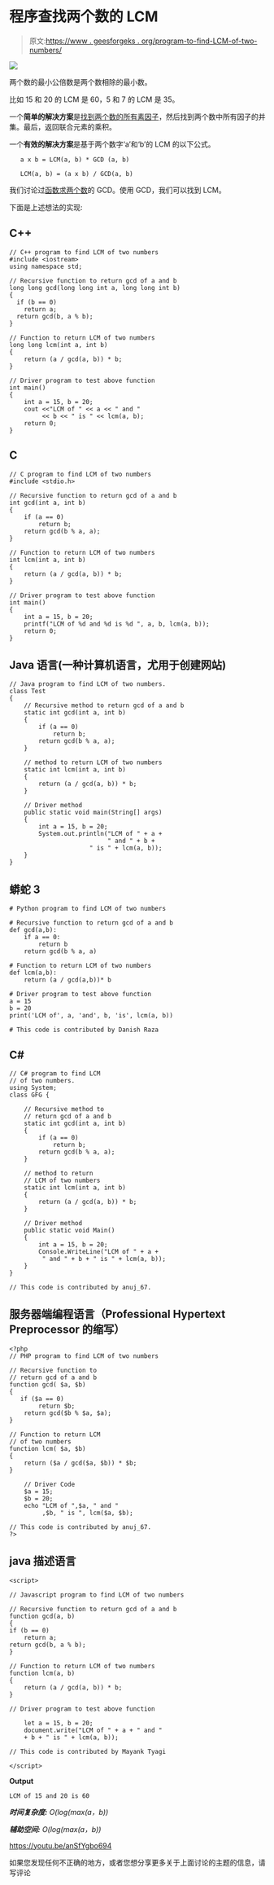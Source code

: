 # 程序查找两个数的 LCM

> 原文:[https://www . geesforgeks . org/program-to-find-LCM-of-two-numbers/](https://www.geeksforgeeks.org/program-to-find-lcm-of-two-numbers/)

![](img/09cfde4660dda54b4ae3862574461cbe.png)

两个数的最小公倍数是两个数相除的最小数。

比如 15 和 20 的 LCM 是 60，5 和 7 的 LCM 是 35。

一个**简单的解决方案**是[找到两个数的所有素因子](https://www.geeksforgeeks.org/print-all-prime-factors-of-a-given-number/)，然后找到两个数中所有因子的并集。最后，返回联合元素的乘积。

一个**有效的解决方案**是基于两个数字‘a’和‘b’的 LCM 的以下公式。

```
   a x b = LCM(a, b) * GCD (a, b)

   LCM(a, b) = (a x b) / GCD(a, b)
```

我们讨论过[函数求两个数](https://www.geeksforgeeks.org/c-program-find-gcd-hcf-two-numbers/)的 GCD。使用 GCD，我们可以找到 LCM。

下面是上述想法的实现:

## C++

```
// C++ program to find LCM of two numbers
#include <iostream>
using namespace std;

// Recursive function to return gcd of a and b
long long gcd(long long int a, long long int b)
{
  if (b == 0)
    return a;
  return gcd(b, a % b);
}

// Function to return LCM of two numbers
long long lcm(int a, int b)
{
    return (a / gcd(a, b)) * b;
}

// Driver program to test above function
int main()
{
    int a = 15, b = 20;
    cout <<"LCM of " << a << " and "
         << b << " is " << lcm(a, b);
    return 0;
}
```

## C

```
// C program to find LCM of two numbers
#include <stdio.h>

// Recursive function to return gcd of a and b
int gcd(int a, int b)
{
    if (a == 0)
        return b;
    return gcd(b % a, a);
}

// Function to return LCM of two numbers
int lcm(int a, int b)
{
    return (a / gcd(a, b)) * b;
}

// Driver program to test above function
int main()
{
    int a = 15, b = 20;
    printf("LCM of %d and %d is %d ", a, b, lcm(a, b));
    return 0;
}
```

## Java 语言(一种计算机语言，尤用于创建网站)

```
// Java program to find LCM of two numbers.
class Test
{
    // Recursive method to return gcd of a and b
    static int gcd(int a, int b)
    {
        if (a == 0)
            return b;
        return gcd(b % a, a);
    }

    // method to return LCM of two numbers
    static int lcm(int a, int b)
    {
        return (a / gcd(a, b)) * b;
    }

    // Driver method
    public static void main(String[] args)
    {
        int a = 15, b = 20;
        System.out.println("LCM of " + a +
                           " and " + b +
                      " is " + lcm(a, b));
    }
}
```

## 蟒蛇 3

```
# Python program to find LCM of two numbers

# Recursive function to return gcd of a and b
def gcd(a,b):
    if a == 0:
        return b
    return gcd(b % a, a)

# Function to return LCM of two numbers
def lcm(a,b):
    return (a / gcd(a,b))* b

# Driver program to test above function
a = 15
b = 20
print('LCM of', a, 'and', b, 'is', lcm(a, b))

# This code is contributed by Danish Raza
```

## C#

```
// C# program to find LCM
// of two numbers.
using System;
class GFG {

    // Recursive method to
    // return gcd of a and b
    static int gcd(int a, int b)
    {
        if (a == 0)
            return b;
        return gcd(b % a, a);
    }

    // method to return
    // LCM of two numbers
    static int lcm(int a, int b)
    {
        return (a / gcd(a, b)) * b;
    }

    // Driver method
    public static void Main()
    {
        int a = 15, b = 20;
        Console.WriteLine("LCM of " + a +
         " and " + b + " is " + lcm(a, b));
    }
}

// This code is contributed by anuj_67.
```

## 服务器端编程语言（Professional Hypertext Preprocessor 的缩写）

```
<?php
// PHP program to find LCM of two numbers

// Recursive function to
// return gcd of a and b
function gcd( $a, $b)
{
   if ($a == 0)
        return $b;
    return gcd($b % $a, $a);
}

// Function to return LCM
// of two numbers
function lcm( $a, $b)
{
    return ($a / gcd($a, $b)) * $b;
}

    // Driver Code
    $a = 15;
    $b = 20;
    echo "LCM of ",$a, " and "
         ,$b, " is ", lcm($a, $b);

// This code is contributed by anuj_67.
?>
```

## java 描述语言

```
<script>

// Javascript program to find LCM of two numbers

// Recursive function to return gcd of a and b
function gcd(a, b)
{
if (b == 0)
    return a;
return gcd(b, a % b);
}

// Function to return LCM of two numbers
function lcm(a, b)
{
    return (a / gcd(a, b)) * b;
}

// Driver program to test above function

    let a = 15, b = 20;
    document.write("LCM of " + a + " and "
    + b + " is " + lcm(a, b));

// This code is contributed by Mayank Tyagi

</script>
```

**Output**

```
LCM of 15 and 20 is 60
```

***时间复杂度:** O(log(max(a，b))*

***辅助空间:** O(log(max(a，b))*

https://youtu.be/anSfYgbo694

如果您发现任何不正确的地方，或者您想分享更多关于上面讨论的主题的信息，请写评论